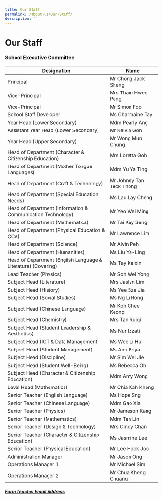 ```yaml
---
title: Our Staff
permalink: /about-us/Our-Staff/
description: ""
---
```

Our Staff
=========
### **School Executive Committee**

| **Designation**                                              | **Name**               |
| ------------------------------------------------------------- | ------------------------ |
| Principal                                                     | Mr Chong Jack Sheng      |
| Vice-Principal                                                | Mrs Tham Hwee Peng       |
| Vice-Principal                                                | Mr Simon Foo             |
| School Staff Developer                                        | Ms Charmaine Tay         |
| Year Head (Lower Secondary)                                   | Mdm Pearly Ang           |
| Assistant Year Head (Lower Secondary)                         | Mr Kelvin Goh            |
| Year Head (Upper Secondary)                                   | Mr Wong Mun Chung        |
| Head of Department (Character & Citizenship Education)        | Mrs Loretta Goh          |
| Head of Department (Mother Tongue Languages)                  | Mdm Yu Ya Ting           |
| Head of Department (Craft & Technology)                       | Mr Johnny Tan Teck Thong |
| Head of Department (Special Education Needs)                  | Ms Lau Lay Cheng         |
| Head of Department (Information & Communication Technology)   | Mr Yeo Wei Ming          |
| Head of Department (Mathematics)                              | Mr Tai Kay Seng          |
| Head of Department (Physical Education & CCA)                 | Mr Lawrence Lim          |
| Head of Department (Science)                                  | Mr Alvin Peh             |
| Head of Department (Humanities)                               | Ms Liu Ya-Ling           |
| Head of Department (English Language & Literature) (Covering) | Ms Tay Kaixin            |
| Lead Teacher (Physics)                                        | Mr Soh Wei Yong          |
| Subject Head (Literature)                                     | Mrs Jaslyn Lim           |
| Subject Head (History)                                        | Ms Yee Sze Jia           |
| Subject Head (Social Studies)                                 | Ms Ng Li Rong            |
| Subject Head (Chinese Language)                               | Mr Koh Chee Keong        |
| Subject Head (Chemistry)                                      | Mrs Tan Ruiqi            |
| Subject Head (Student Leadership & Aesthetics)                | Ms Nur Izzati            |
| Subject Head (ICT & Data Management)                          | Ms Wee Li Hui            |
| Subject Head (Student Management)                             | Ms Anu Priya             |
| Subject Head (Discipline)                                     | Mr Sim Wei Jie           |
| Subject Head (Student Well-Being)                             | Ms Rebecca Oh            |
| Subject Head (Character & Citizenship Education)              | Mdm Amy Wong             |
| Level Head (Mathematics)                                      | Mr Chia Kah Kheng        |
| Senior Teacher (English Language)                             | Ms Hope Sng              |
| Senior Teacher (Chinese Language)                             | Mdm Gao Xia              |
| Senior Teacher (Physics)                                      | Mr Jameson Kang          |
| Senior Teacher (Mathematics)                                  | Mdm Tan Lin              |
| Senior Teacher (Design & Technology)                          | Mrs Cindy Chan           |
| Senior Teacher (Character & Citizenship Education)            | Ms Jasmine Lee           |
| Senior Teacher (Physical Education)                           | Mr Lee Hock Joo          |
| Administration Manager                                        | Mr Jason Ong             |
| Operations Manager 1                                          | Mr Michael Sim           |
| Operations Manager 2                                          | Mr Chua Kheng Chuang     |

#####  **[Form Teacher Email Address]()**